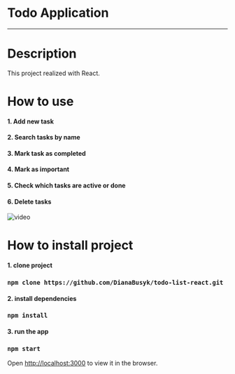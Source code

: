 # Todo Application
<hr>

# Description
This project realized with React.

# How to use

#### 1. Add new task
#### 2. Search tasks by name
#### 3. Mark task as completed
#### 4. Mark as important
#### 5. Check which tasks are active or done
#### 6. Delete tasks

![video](https://media4.giphy.com/media/jGWAYzGumjluq0WFke/giphy.gif?cid=790b761172a9a4bbdeff9b029ea31ff20c1acbec90423573&rid=giphy.gif&ct=g)

# How to install project

#### 1. clone project
### `npm clone https://github.com/DianaBusyk/todo-list-react.git`
#### 2. install dependencies
### `npm install`
#### 3. run the app
### `npm start`

Open [http://localhost:3000](http://localhost:3000) to view it in the browser.
